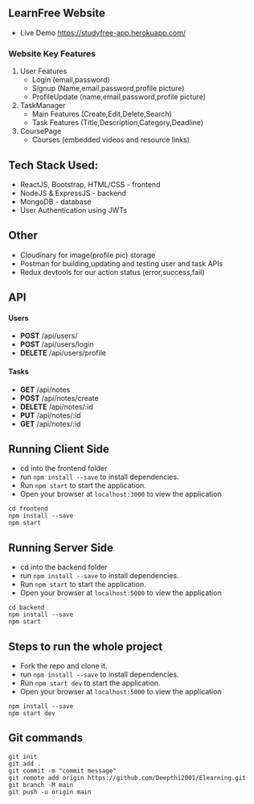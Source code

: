 ## LearnFree Website
  - Live Demo https://studyfree-app.herokuapp.com/
  
### Website Key Features
1. User Features 
   - Login (email,password)
   - Signup (Name,email,password,profile picture)
   - ProfileUpdate (name,email,password,profile picture)
2. TaskManager
   - Main Features (Create,Edit,Delete,Search)
   - Task Features (Title,Description,Category,Deadline)
3. CoursePage
   - Courses (embedded videos and resource links)

## Tech Stack Used:
  - ReactJS, Bootstrap, HTML/CSS - frontend
 - NodeJS & ExpressJS - backend
 - MongoDB - database
 - User Authentication using JWTs
 ## Other
 - Cloudinary for image(profile pic) storage
 - Postman for building,updating and testing user and task APIs
 - Redux devtools for our action status (error,success,fail)
## API 
<h4> Users </h4>
<ul>
  <li> <b>POST</b> /api/users/ </li>
  <li> <b>POST</b>  /api/users/login  </li>
  <li> <b>DELETE</b>  /api/users/profile </li>
</ul>

<h4> Tasks </h4>
<ul>
  <li> <b>GET</b> /api/notes </li>
  <li> <b>POST</b> /api/notes/create </li>
  <li> <b>DELETE</b> /api/notes/:id </li>
  <li> <b>PUT</b> /api/notes/:id </li>
  <li> <b>GET</b> /api/notes/:id </li>
</ul>

## Running Client Side
   - cd into the frontend folder 
   - run `npm install --save` to install dependencies.
   - Run `npm start` to start the application.
   - Open your browser at `localhost:3000` to view the application
```
cd frontend
npm install --save
npm start
```
   
## Running Server Side
   - cd into the backend folder 
   - run `npm install --save` to install dependencies.
   - Run `npm start` to start the application.
   - Open your browser at `localhost:5000` to view the application
 ```
cd backend
npm install --save
npm start
```
   
## Steps to run the whole project
  - Fork the repo and clone it.
  - run `npm install --save` to install dependencies.
  - Run `npm start dev` to start the application.
  - Open your browser at `localhost:5000` to view the application
 ```
npm install --save
npm start dev
```

## Git commands
 ```
git init
git add .
git commit -m "commit message"
git remote add origin https://github.com/Deepthi2001/Elearning.git
git branch -M main
git push -u origin main
```
